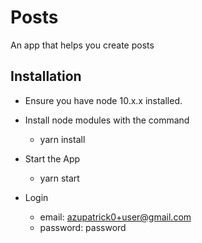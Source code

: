 # Posts
An app that helps you create posts

## Installation
 * Ensure you have node 10.x.x installed.
 
 * Install node modules with the command
 
   * yarn install
   
 * Start the App
 
   * yarn start

* Login
 
   * email: azupatrick0+user@gmail.com
   * password: password
